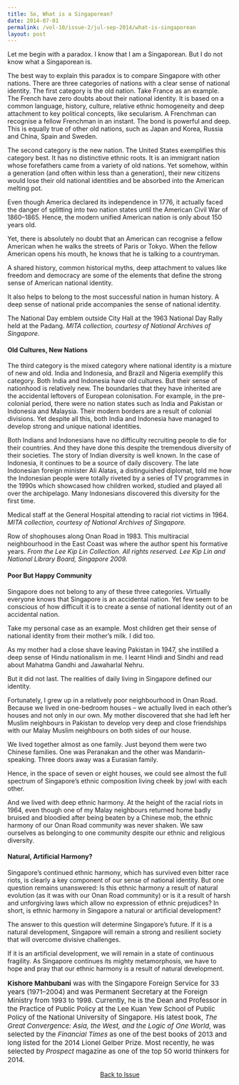 ```yaml
---
title: So, What is a Singaporean?
date: 2014-07-01
permalink: /vol-10/issue-2/jul-sep-2014/what-is-singaporean
layout: post
---
```

Let me begin with a paradox. I know that I am a Singaporean. But I do not know what a Singaporean is.

The best way to explain this paradox is to compare Singapore with other nations. There are three categories of nations with a clear sense of national identity. The first category is the old nation. Take France as an example. The French have zero doubts about their national identity. It is based on a common language, history, culture, relative ethnic homogeneity and deep attachment to key political concepts, like secularism. A Frenchman can recognise a fellow Frenchman in an instant. The bond is powerful and deep. This is equally true of other old nations, such as Japan and Korea, Russia and China, Spain and Sweden.

The second category is the new nation. The United States exemplifies this category best. It has no distinctive ethnic roots. It is an immigrant nation whose forefathers came from a variety of old nations. Yet somehow, within a generation (and often within less than a generation), their new citizens would lose their old national identities and be absorbed into the American melting pot.

Even though America declared its independence in 1776, it actually faced the danger of splitting into two nation states until the American Civil War of 1860–1865. Hence, the modern unified American nation is only about 150 years old.

Yet, there is absolutely no doubt that an American can recognise a fellow American when he walks the streets of Paris or Tokyo. When the fellow American opens his mouth, he knows that he is talking to a countryman.

A shared history, common historical myths, deep attachment to values like freedom and democracy are some of the elements that define the strong sense of American national identity.

It also helps to belong to the most successful nation in human history. A deep sense of national pride accompanies the sense of national identity.

The National Day emblem outside City Hall at the 1963 National Day Rally held at the Padang. <i>MITA collection, courtesy of National Archives of Singapore.</i>

#### **Old Cultures, New Nations**

The third category is the mixed category where national identity is a mixture of new and old. India and Indonesia, and Brazil and Nigeria exemplify this category. Both India and Indonesia have old cultures. But their sense of nationhood is relatively new. The boundaries that they have inherited are the accidental leftovers of European colonisation. For example, in the pre-colonial period, there were no nation states such as India and Pakistan or Indonesia and Malaysia. Their modern borders are a result of colonial divisions. Yet despite all this, both India and Indonesia have managed to develop strong and unique national identities. 

Both Indians and Indonesians have no difficulty recruiting people to die for their countries. And they have done this despite the tremendous diversity of their societies. The story of Indian diversity is well known. In the case of Indonesia, it continues to be a source of daily discovery. The late Indonesian foreign minister Ali Alatas, a distinguished diplomat, told me how the Indonesian people were totally riveted by a series of TV programmes in the 1990s which showcased how children worked, studied and played all over the archipelago. Many Indonesians discovered this diversity for the first time.

Medical staff at the General Hospital attending to racial riot victims in 1964. <i>MITA collection, courtesy of National Archives of Singapore.</i>

Row of shophouses along Onan Road in 1983. This multiracial neighbourhood in the East Coast was where the author spent his formative years. <i>From the Lee Kip Lin Collection. All rights reserved. Lee Kip Lin and National Library Board, Singapore 2009.</i>

#### **Poor But Happy Community**

Singapore does not belong to any of these three categories. Virtually everyone knows that Singapore is an accidental nation. Yet few seem to be conscious of how difficult it is to create a sense of national identity out of an accidental nation.

Take my personal case as an example. Most children get their sense of national identity from their mother’s milk. I did too.

As my mother had a close shave leaving Pakistan in 1947, she instilled a deep sense of Hindu nationalism in me. I learnt Hindi and Sindhi and read about Mahatma Gandhi and Jawaharlal Nehru.

But it did not last. The realities of daily living in Singapore defined our identity.

Fortunately, I grew up in a relatively poor neighbourhood in Onan Road. Because we lived in one-bedroom houses – we actually lived in each other’s houses and not only in our own. My mother discovered that she had left her Muslim neighbours in Pakistan to develop very deep and close friendships with our Malay Muslim neighbours on both sides of our house.

We lived together almost as one family. Just beyond them were two Chinese families. One was Peranakan and the other was Mandarin-speaking. Three doors away was a Eurasian family.

Hence, in the space of seven or eight houses, we could see almost the full spectrum of Singapore’s ethnic composition living cheek by jowl with each other.

And we lived with deep ethnic harmony. At the height of the racial riots in 1964, even though one of my Malay neighbours returned home badly bruised and bloodied after being beaten by a Chinese mob, the ethnic harmony of our Onan Road community was never shaken. We saw ourselves as belonging to one community despite our ethnic and religious diversity.

#### **Natural, Artificial Harmony?**

Singapore’s continued ethnic harmony, which has survived even bitter race riots, is clearly a key component of our sense of national identity. But one question remains unanswered: Is this ethnic harmony a result of natural evolution (as it was with our Onan Road community) or is it a result of harsh and unforgiving laws which allow no expression of ethnic prejudices? In short, is ethnic harmony in Singapore a natural or artificial development?

The answer to this question will determine Singapore’s future. If it is a natural development, Singapore will remain a strong and resilient society that will overcome divisive challenges.

If it is an artificial development, we will remain in a state of continuous fragility. As Singapore continues its mighty metamorphosis, we have to hope and pray that our ethnic harmony is a result of natural development.

<p style="font-size:15px;"><b>Kishore Mahbubani</b> was with the Singapore Foreign Service for 33 years (1971–2004) and was Permanent Secretary at the Foreign Ministry from 1993 to 1998. Currently, he is the Dean and Professor in the Practice of Public Policy at the Lee Kuan Yew School of Public Policy of the National University of Singapore. His latest book, <i>The Great Convergence: Asia, the West, and the Logic of One World</i>, was selected by the <i>Financial Times</i> as one of the best books of 2013 and long listed for the 2014 Lionel Gelber Prize. Most recently, he was selected by <i>Prospect</i> magazine as one of the top 50 world thinkers for 2014.</p>

<a href="https://biblioasia.nlb.gov.sg/vol-10/issue-2/jul-sep-2014/"><center>Back to Issue</center></a>